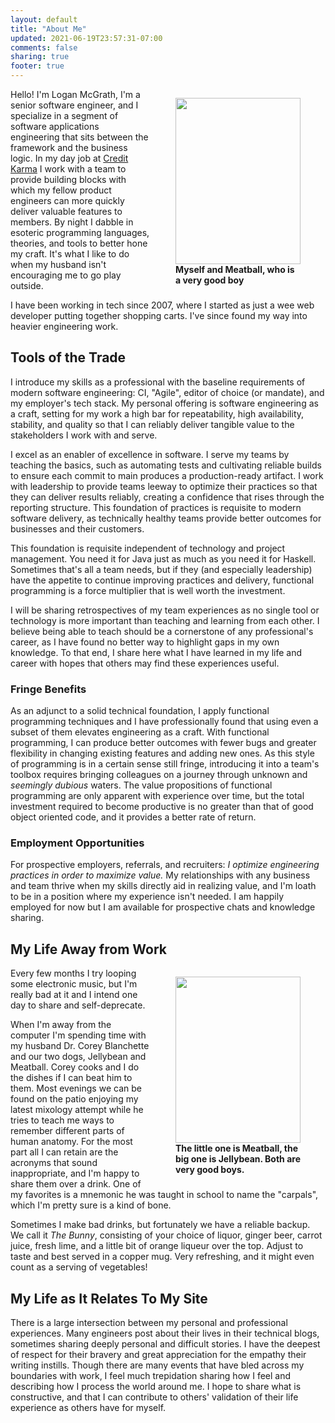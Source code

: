 ```yaml
---
layout: default
title: "About Me"
updated: 2021-06-19T23:57:31-07:00
comments: false
sharing: true
footer: true
---
```


<figure style="width: 200px; float: right;">
  <picture>
    <source srcset='$route-to("images/about-me/headshot-w-meatball-doge_400w.png")$'>
    <img width="200" height="266" src='$route-to("images/about-me/headshot-w-meatball-doge_400w.png")$'>
  </picture>
  <figcaption style="width: 200px; font-weight: bold;">Myself and Meatball, who is a very good boy</figcaption>
</figure>

Hello! I'm Logan McGrath, I'm a senior software engineer, and I specialize in a segment of software applications engineering that sits between the framework and the business logic. In my day job at [Credit Karma][] I work with a team to provide building blocks with which my fellow product engineers can more quickly deliver valuable features to members. By night I dabble in esoteric programming languages, theories, and tools to better hone my craft. It's what I like to do when my husband isn't encouraging me to go play outside.

I have been working in tech since 2007, where I started as just a wee web developer putting together shopping carts. I've since found my way into heavier engineering work.

## Tools of the Trade

I introduce my skills as a professional with the baseline requirements of modern software engineering: CI, "Agile", editor of choice (or mandate), and my employer's tech stack. My personal offering is software engineering as a craft, setting for my work a high bar for repeatability, high availability, stability, and quality so that I can reliably deliver tangible value to the stakeholders I work with and serve.

I excel as an enabler of excellence in software. I serve my teams by teaching the basics, such as automating tests and cultivating reliable builds to ensure each commit to main produces a production-ready artifact. I work with leadership to provide teams leeway to optimize their practices so that they can deliver results reliably, creating a confidence that rises through the reporting structure. This foundation of practices is requisite to modern software delivery, as technically healthy teams provide better outcomes for businesses and their customers.

This foundation is requisite independent of technology and project management. You need it for Java just as much as you need it for Haskell. Sometimes that's all a team needs, but if they (and especially leadership) have the appetite to continue improving practices and delivery, functional programming is a force multiplier that is well worth the investment.

I will be sharing retrospectives of my team experiences as no single tool or technology is more important than teaching and learning from each other. I believe being able to teach should be a cornerstone of any professional's career, as I have found no better way to highlight gaps in my own knowledge. To that end, I share here what I have learned in my life and career with hopes that others may find these experiences useful.

### Fringe Benefits

As an adjunct to a solid technical foundation, I apply functional programming techniques and I have professionally found that using even a subset of them elevates engineering as a craft. With functional programming, I can produce better outcomes with fewer bugs and greater flexibility in changing existing features and adding new ones. As this style of programming is in a certain sense still fringe, introducing it into a team's toolbox requires bringing colleagues on a journey through unknown and _seemingly dubious_ waters. The value propositions of functional programming are only apparent with experience over time, but the total investment required to become productive is no greater than that of good object oriented code, and it provides a better rate of return.

### Employment Opportunities

For prospective employers, referrals, and recruiters: _I optimize engineering practices in order to maximize value._ My relationships with any business and team thrive when my skills directly aid in realizing value, and I'm loath to be in a position where my experience isn't needed. I am happily employed for now but I am available for prospective chats and knowledge sharing.

## My Life Away from Work

<figure style="float: right;">
  <picture>
    <source srcset='$route-to("images/about-me/meatball-n-jelly-doges_400w.png")$'>
    <img width="200" height="266" src='$route-to("images/about-me/meatball-n-jelly-doges_400w.png")$'>
  </picture>
  <figcaption style="width: 200px; font-weight: bold;">The little one is Meatball, the big one is Jellybean. Both are very good boys.</figcaption>
</figure>

Every few months I try looping some electronic music, but I'm really bad at it and I intend one day to share and self-deprecate.

When I'm away from the computer I'm spending time with my husband Dr. Corey Blanchette and our two dogs, Jellybean and Meatball. Corey cooks and I do the dishes if I can beat him to them. Most evenings we can be found on the patio enjoying my latest mixology attempt while he tries to teach me ways to remember different parts of human anatomy. For the most part all I can retain are the acronyms that sound inappropriate, and I'm happy to share them over a drink. One of my favorites is a mnemonic he was taught in school to name the "carpals", which I'm pretty sure is a kind of bone.

Sometimes I make bad drinks, but fortunately we have a reliable backup. We call it _The Bunny_, consisting of your choice of liquor, ginger beer, carrot juice, fresh lime, and a little bit of orange liqueur over the top. Adjust to taste and best served in a copper mug. Very refreshing, and it might even count as a serving of vegetables!

## My Life as It Relates To My Site

There is a large intersection between my personal and professional experiences. Many engineers post about their lives in their technical blogs, sometimes sharing deeply personal and difficult stories. I have the deepest of respect for their bravery and great appreciation for the empathy their writing instills. Though there are many events that have bled across my boundaries with work, I feel much trepidation sharing how I feel and describing how I process the world around me. I hope to share what is constructive, and that I can contribute to others' validation of their life experience as others have for myself.

[Credit Karma]: https://www.creditkarma.com/about
[LinkedIn profile]: https://www.linkedin.com/in/loganmcgrath/
